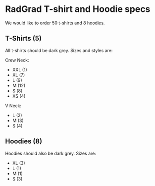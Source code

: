 # RadGrad T-shirt and Hoodie specs

We would like to order 50 t-shirts and 8 hoodies.

## T-Shirts (5)

All t-shirts should be dark grey. Sizes and styles are:

Crew Neck:
  * XXL (1)
  * XL (7)
  * L (9)
  * M (12)
  * S (8)
  * XS (4)
  
V Neck:
  * L (2)
  * M (3)
  * S (4)
  
## Hoodies (8)

Hoodies should also be dark grey. Sizes are:

  * XL (3)
  * L (1)
  * M (1)
  * S (3)
  
  

